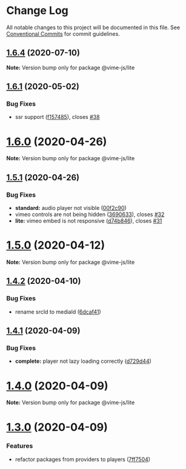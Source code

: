 # Change Log

All notable changes to this project will be documented in this file.
See [Conventional Commits](https://conventionalcommits.org) for commit guidelines.

## [1.6.4](https://github.com/vime-js/vime/tree/master/packages/vime-lite/compare/v1.6.3...v1.6.4) (2020-07-10)

**Note:** Version bump only for package @vime-js/lite





## [1.6.1](https://github.com/vime-js/vime/tree/master/packages/vime-lite/compare/v1.6.0...v1.6.1) (2020-05-02)


### Bug Fixes

* ssr support ([f157485](https://github.com/vime-js/vime/tree/master/packages/vime-lite/commit/f157485266a047e738edbc5fb24576bc52fad52a)), closes [#38](https://github.com/vime-js/vime/tree/master/packages/vime-lite/issues/38)





# [1.6.0](https://github.com/vime-js/vime/tree/master/packages/vime-lite/compare/v1.5.1...v1.6.0) (2020-04-26)

**Note:** Version bump only for package @vime-js/lite





## [1.5.1](https://github.com/vime-js/vime/tree/master/packages/vime-lite/compare/v1.5.0...v1.5.1) (2020-04-26)


### Bug Fixes

* **standard:** audio player not visible ([00f2c90](https://github.com/vime-js/vime/tree/master/packages/vime-lite/commit/00f2c90219c9f7d1923235184923df1addc4d8e1))
* vimeo controls are not being hidden ([3690633](https://github.com/vime-js/vime/tree/master/packages/vime-lite/commit/36906336f94aebe31a97fcfa860036f2bf5525da)), closes [#32](https://github.com/vime-js/vime/tree/master/packages/vime-lite/issues/32)
* **lite:** vimeo embed is not responsive ([d74b846](https://github.com/vime-js/vime/tree/master/packages/vime-lite/commit/d74b846ca80d783152446612ccabf8dbe48c9aad)), closes [#31](https://github.com/vime-js/vime/tree/master/packages/vime-lite/issues/31)





# [1.5.0](https://github.com/vime-js/vime/tree/master/packages/vime-lite/compare/v1.4.4...v1.5.0) (2020-04-12)

**Note:** Version bump only for package @vime-js/lite





## [1.4.2](https://github.com/vime-js/vime/tree/master/packages/vime-lite/compare/v1.4.1...v1.4.2) (2020-04-10)


### Bug Fixes

* rename srcId to mediaId ([6dcaf41](https://github.com/vime-js/vime/tree/master/packages/vime-lite/commit/6dcaf41d5ae64ca83f3859f19634a45a24ce84ce))





## [1.4.1](https://github.com/vime-js/vime/tree/master/packages/vime-lite/compare/v1.4.0...v1.4.1) (2020-04-09)


### Bug Fixes

* **complete:** player not lazy loading correctly ([d729d44](https://github.com/vime-js/vime/tree/master/packages/vime-lite/commit/d729d4457950070ed7913b4af475e9815089c019))





# [1.4.0](https://github.com/vime-js/vime/tree/master/packages/vime-lite/compare/v1.3.0...v1.4.0) (2020-04-09)

**Note:** Version bump only for package @vime-js/lite





# [1.3.0](https://github.com/vime-js/vime/tree/master/packages/vime-lite/compare/v1.2.0...v1.3.0) (2020-04-09)


### Features

* refactor packages from providers to players ([7ff7504](https://github.com/vime-js/vime/tree/master/packages/vime-lite/commit/7ff75045788b267688f4cb7f970ce9bb3426036a))
